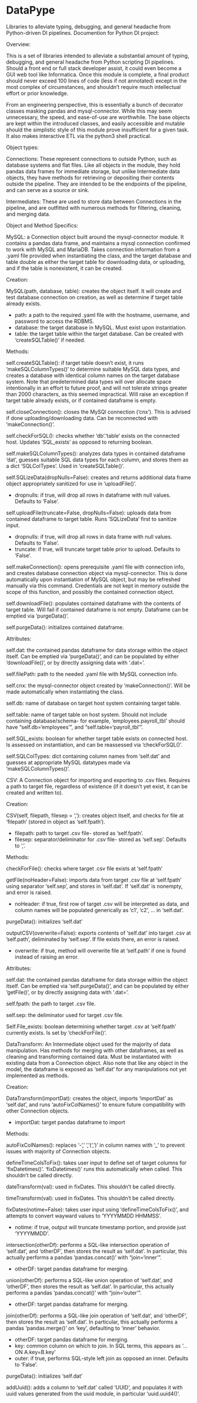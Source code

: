 # DataPype
Libraries to alleviate typing, debugging, and general headache from Python-driven DI pipelines.
Documention for Python DI project:

Overview:

This is a set of libraries intended to alleviate a substantial amount of typing, debugging, and general headache from Python scripting DI pipelines. Should a front end or full stack developer assist, it could even become a GUI web tool like Informatica. Once this module is complete, a final product should never exceed 100 lines of code (less if not annotated) except in the most complex of circumstances, and shouldn’t require much intellectual effort or prior knowledge.

From an engineering perspective, this is essentially a bunch of decorator classes masking pandas and mysql-connector. While this may seem unnecessary, the speed, and ease-of-use are worthwhile. The base objects are kept within the introduced classes, and easily accessible and mutable should the simplistic style of this module prove insufficient for a given task. It also makes interactive ETL via the python3 shell practical.

Object types:

Connections:
These represent connections to outside Python, such as database systems and flat files. Like all objects in the module, they hold pandas data frames for immediate storage, but unlike Intermediate data objects, they have methods for retrieving or depositing their contents outside the pipeline. They are intended to be the endpoints of the pipeline, and can serve as a source or sink.

Intermediates:
These are used to store data between Connections in the pipeline, and are outfitted with numerous methods for filtering, cleaning, and merging data.

Object and Method Specifics:

MySQL:
a Connection object built around the mysql-connector module. It contains a pandas data frame, and maintains a mysql connection confirmed to work with MySQL and MariaDB. Takes connection information from a .yaml file provided when instantiating the class, and the target database and table double as either the target table for downloading data, or uploading, and if the table is nonexistent, it can be created.

Creation:

MySQL(path, database, table): creates the object itself. It will create and test database connection on creation, as well as determine if target table already exists.
- path: a path to the required .yaml file with the hostname, username, and password to access the RDBMS.
- database: the target database in MySQL. Must exist upon instantiation.
- table: the target table within the target database. Can be created with ‘createSQLTable()’ if needed.

Methods:

self.createSQLTable(): if target table doesn’t exist, it runs ‘makeSQLColumnTypes()’ to determine suitable MySQL data types, and creates a database with identical column names on the target database system. Note that predetermined data types will over allocate space intentionally in an effort to future proof, and will not tolerate strings greater than 2000 characters, as this seemed impractical. Will raise an exception if target table already exists, or if contained dataframe is empty.

self.closeConnection(): closes the MySQl connection (‘cnx’). This is advised if done uploading/downloading data. Can be reconnected with ‘makeConnection()’.

self.checkForSQL(): checks whether ‘db’.’table’ exists on the connected host. Updates ‘SQL_exists’ as opposed to returning boolean.

self.makeSQLColumnTypes(): analyzes data types in contained dataframe ‘dat’, guesses suitable SQL data types for each column, and stores them as a dict ‘SQLColTypes’. Used in ‘createSQLTable()’.

self.SQLizeData(dropNulls=False): creates and returns additional data frame object appropriately sanitized for use in ‘uploadFile()’.
- dropnulls: if true, will drop all rows in dataframe with null values. Defaults to ‘False’.

self.uploadFile(truncate=False, dropNulls=False): uploads data from contained dataframe to target table. Runs ‘SQLizeData’ first to sanitize input.
- dropnulls: if true, will drop all rows in data frame with null values. Defaults to ‘False’.
- truncate: if true, will truncate target table prior to upload. Defaults to ‘False’.

self.makeConnection(): opens prerequisite .yaml file with connection info, and creates database connection object via mysql-connector. This is done automatically upon instantiation of MySQL object, but may be refreshed manually via this command. Credentials are not kept in memory outside the scope of this function, and possibly the contained connection object.

self.downloadFile(): populates contained dataframe with the contents of target table. Will fail if contained dataframe is not empty. Dataframe can be emptied via ‘purgeData()’.

self.purgeData(): initializes contained dataframe.

Attributes:

self.dat: the contained pandas dataframe for data storage within the object itself. Can be emptied via ‘purgeData()’, and can be populated by either ‘downloadFile()’, or by directly assigning data with ‘<class instance>.dat=<some pandas dataframe>’.

self.filePath: path to the needed .yaml file with MySQL connection info.

self.cnx: the mysql-connector object created by ‘makeConnection()’. Will be made automatically when instantiating the class.

self.db: name of database on target host system containing target table.

self.table: name of target table on host system. Should not include containing database/schema- for example, ‘employees.payroll_tbl’ should have “self.db=‘employees’”, and “self.table=‘payroll_tbl’”.

self.SQL_exists: boolean for whether target table exists on connected host. Is assessed on instantiation, and can be reassessed via ‘checkForSQL()’.

self.SQLColTypes: dict containing column names from ‘self.dat’ and guesses at appropriate MySQL datatypes made via ‘makeSQLColumnTypes()’.


CSV: 
A Connection object for importing and exporting to .csv files. Requires a path to target file, regardless of existence (if it doesn’t yet exist, it can be created and written to).

Creation:

CSV(self, filepath, filesep = ‘,’): creates object itself, and checks for file at ‘filepath’ (stored in object as ‘self.fpath’).
- filepath: path to target .csv file- stored as ‘self.fpath’.
- filesep: separator/deliminator for .csv file- stored as ‘self.sep’. Defaults to ‘,’.


Methods:

checkForFile(): checks where target .csv file exists at ‘self.fpath’

getFile(noHeader=False): imports data from target .csv file at ‘self.fpath’ using separator ‘self.sep’, and stores in ‘self.dat’. If ‘self.dat’ is nonempty, and error is raised.
- noHeader: if true, first row of target .csv will be interpreted as data, and column names will be populated generically as ‘c1’, ‘c2’, … in ‘self.dat’.

purgeData(): initializes ‘self.dat’

outputCSV(overwrite=False): exports contents of ‘self.dat’ into target .csv at ’self.path’, deliminated by ‘self.sep’. If file exists there, an error is raised.
- overwrite: if true, method will overwrite file at ‘self.path’ if one is found instead of raising an error.

Attributes:

self.dat: the contained pandas dataframe for data storage within the object itself. Can be emptied via ‘self.purgeData()’, and can be populated by either ‘getFile()’, or by directly assigning data with ‘<class instance>.dat=<some pandas dataframe>’.

self.fpath: the path to target .csv file.

self.sep: the deliminator used for target .csv file.

Self.File_exists: boolean determining whether target .csv at ‘self.fpath’ currently exists. Is set by ‘checkForFile()’.


DataTransform: 
An Intermediate object used for the majority of data manipulation. Has methods for merging with other dataframes, as well as cleaning and transforming contained data. Must be instantiated with existing data from a Connection object. Also note that like any object in the model, the dataframe is exposed as ‘self.dat’ for any manipulations not yet implemented as methods.

Creation:

DataTransform(importDat): creates the object, imports ‘importDat’ as ‘self.dat’, and runs ‘autoFixColNames()’ to ensure future compatibility with other Connection objects.
- importDat: target pandas dataframe to import

Methods:

autoFixColNames(): replaces ‘-‘,’ ’,’(‘,’)’ in column names with ‘_’ to prevent issues with majority of Connection objects.

defineTimeColsToFix(): takes user input to define set of target columns for ‘fixDatetimes()’. ‘fixDatetimes()’ runs this automatically when called. This shouldn’t be called directly.

dateTransform(val): used in fixDates. This shouldn’t be called directly.

timeTransform(val): used in fixDates. This shouldn’t be called directly.

fixDates(notime=False): takes user input using ‘defineTimeColsToFix()’, and attempts to convert wayward values to ‘YYYYMMDD HHMMSS’.
- notime: if true, output will truncate timestamp portion, and provide just ‘YYYYMMDD’. 

intersection(otherDf): performs a SQL-like intersection operation of ‘self.dat’, and ‘otherDF’, then stores the result as ‘self.dat’. In particular, this actually performs a pandas ‘pandas.concat()’ with “join=‘inner’”.
- otherDF: target pandas dataframe for merging.

union(otherDf): performs a SQL-like union operation of ‘self.dat’, and ‘otherDF’, then stores the result as ‘self.dat’. In particular, this actually performs a pandas ‘pandas.concat()’ with “join=‘outer’”.
- otherDF: target pandas dataframe for merging.

join(otherDf): performs a SQL-like join operation of ‘self.dat’, and ‘otherDF’, then stores the result as ‘self.dat’. In particular, this actually performs a pandas ‘pandas.merge()’ on ‘key’, defaulting to ‘inner’ behavior.
- otherDF: target pandas dataframe for merging.
- key: common column on which to join. In SQL terms, this appears as ‘…ON A.key=B.key’
- outer: if true, performs SQL-style left join as opposed an inner. Defaults to ‘False’. 

purgeData(): initializes ‘self.dat’

addUuid(): adds a column to ‘self.dat’ called ‘UUID’, and populates it with uuid values generated from the uuid module, in particular ‘uuid.uuid4()’.
